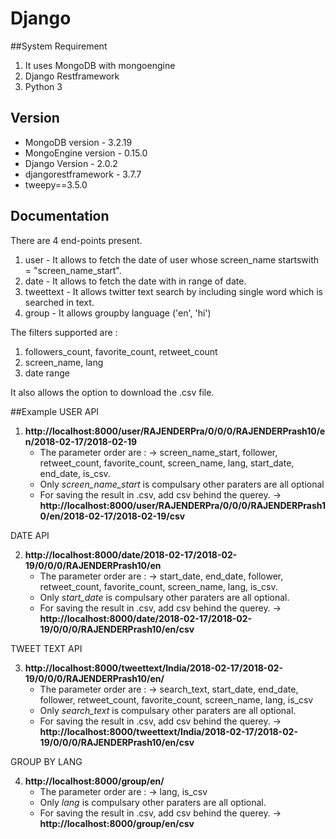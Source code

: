 # Django

##System Requirement

1. It uses MongoDB with mongoengine
2. Django Restframework
3. Python 3

## Version
- MongoDB version - 3.2.19
- MongoEngine version - 0.15.0
- Django Version - 2.0.2
- djangorestframework - 3.7.7
- tweepy==3.5.0

## Documentation

There are 4 end-points present.
1. user - It allows to fetch the date of user whose screen_name startswith = "screen_name_start".
2. date - It allows to fetch the date with in range of date.
3. tweettext - It allows twitter text search by including single word which is searched in text.
4. group - It allows groupby language ('en', 'hi')

The filters supported are :

1. followers_count, favorite_count, retweet_count
2. screen_name, lang
3. date range

It also allows the option to download the .csv file.

##Example
USER API

1. **http://localhost:8000/user/RAJENDERPra/0/0/0/RAJENDERPrash10/en/2018-02-17/2018-02-19**
    - The parameter order are :
        -> screen_name_start, follower, retweet_count, favorite_count, screen_name, lang, start_date, end_date, is_csv.
    - Only *screen_name_start* is compulsary other paraters are all optional
    - For saving the result in .csv,  add csv behind the querey.
        -> **http://localhost:8000/user/RAJENDERPra/0/0/0/RAJENDERPrash10/en/2018-02-17/2018-02-19/csv**

DATE API

2. **http://localhost:8000/date/2018-02-17/2018-02-19/0/0/0/RAJENDERPrash10/en**
    - The parameter order are :
        -> start_date, end_date, follower, retweet_count, favorite_count, screen_name, lang, is_csv.
    - Only *start_date* is compulsary other paraters are all optional.
    - For saving the result in .csv,  add csv behind the querey.
        -> **http://localhost:8000/date/2018-02-17/2018-02-19/0/0/0/RAJENDERPrash10/en/csv**

TWEET TEXT API

3. **http://localhost:8000/tweettext/India/2018-02-17/2018-02-19/0/0/0/RAJENDERPrash10/en/**
    - The parameter order are :
        -> search_text, start_date, end_date, follower, retweet_count, favorite_count, screen_name, lang, is_csv
    - Only *search_text* is compulsary other paraters are all optional.
    - For saving the result in .csv,  add csv behind the querey.
        -> **http://localhost:8000/tweettext/India/2018-02-17/2018-02-19/0/0/0/RAJENDERPrash10/en/csv**

GROUP BY LANG

4. **http://localhost:8000/group/en/**
    - The parameter order are :
        -> lang, is_csv
    - Only *lang* is compulsary other paraters are all optional.
    - For saving the result in .csv,  add csv behind the querey.
        -> **http://localhost:8000/group/en/csv**

